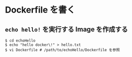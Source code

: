 # Dockerfile を書く

## `echo hello!` を実行する Image を作成する

```shell-session
$ cd echoHello
$ echo "hello docker\!" > hello.txt
$ vi Dockerfile # /path/to/echoHello/Dockerfile を参照
```
